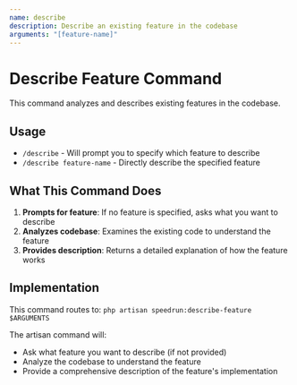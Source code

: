 ```yaml
---
name: describe
description: Describe an existing feature in the codebase
arguments: "[feature-name]"
---
```


# Describe Feature Command

This command analyzes and describes existing features in the codebase.

## Usage

- `/describe` - Will prompt you to specify which feature to describe
- `/describe feature-name` - Directly describe the specified feature

## What This Command Does

1. **Prompts for feature**: If no feature is specified, asks what you want to describe
2. **Analyzes codebase**: Examines the existing code to understand the feature
3. **Provides description**: Returns a detailed explanation of how the feature works

## Implementation

This command routes to: `php artisan speedrun:describe-feature $ARGUMENTS`

The artisan command will:
- Ask what feature you want to describe (if not provided)
- Analyze the codebase to understand the feature
- Provide a comprehensive description of the feature's implementation